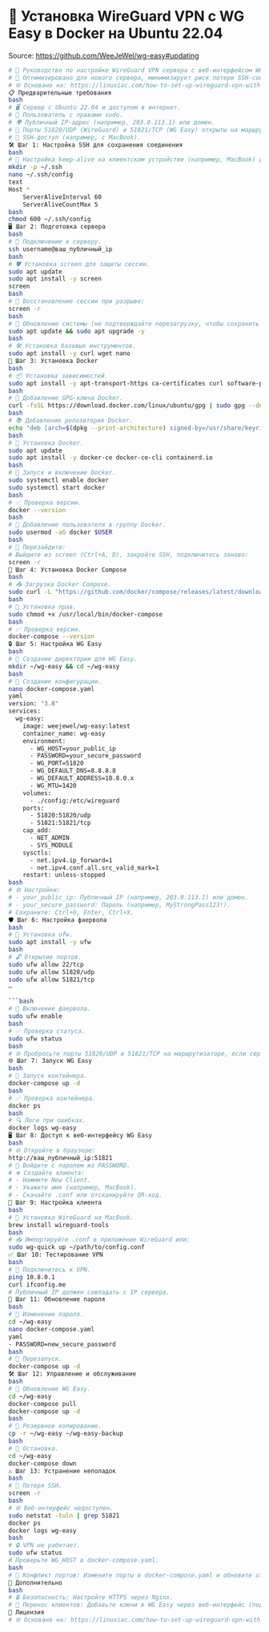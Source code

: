 # 🚀 Установка WireGuard VPN с WG Easy в Docker на Ubuntu 22.04

Source: https://github.com/WeeJeWel/wg-easy#updating

```bash
# 📝 Руководство по настройке WireGuard VPN сервера с веб-интерфейсом WG Easy на Ubuntu 22.04 в Docker.
# 🔐 Оптимизировано для нового сервера, минимизирует риск потери SSH-соединения.
# 🌐 Основано на: https://linuxiac.com/how-to-set-up-wireguard-vpn-with-docker/
📋 Предварительные требования
bash
# 🖥️ Сервер с Ubuntu 22.04 и доступом в интернет.
# 👤 Пользователь с правами sudo.
# 🌍 Публичный IP-адрес (например, 203.0.113.1) или домен.
# 🔌 Порты 51820/UDP (WireGuard) и 51821/TCP (WG Easy) открыты на маршрутизаторе/фаерволе.
# 📡 SSH-доступ (например, с MacBook).
🛠️ Шаг 1: Настройка SSH для сохранения соединения
bash
# 📡 Настройка keep-alive на клиентском устройстве (например, MacBook) для стабильного SSH.
mkdir -p ~/.ssh
nano ~/.ssh/config
text
Host *
    ServerAliveInterval 60
    ServerAliveCountMax 5
bash
chmod 600 ~/.ssh/config
🖥️ Шаг 2: Подготовка сервера
bash
# 🔗 Подключение к серверу.
ssh username@ваш_публичный_ip
bash
# 🛡️ Установка screen для защиты сессии.
sudo apt update
sudo apt install -y screen
screen
bash
# 🔄 Восстановление сессии при разрыве:
screen -r
bash
# 🔧 Обновление системы (не подтверждайте перезагрузку, чтобы сохранить SSH).
sudo apt update && sudo apt upgrade -y
bash
# 🛠️ Установка базовых инструментов.
sudo apt install -y curl wget nano
🐳 Шаг 3: Установка Docker
bash
# 📦 Установка зависимостей.
sudo apt install -y apt-transport-https ca-certificates curl software-properties-common
bash
# 🔑 Добавление GPG-ключа Docker.
curl -fsSL https://download.docker.com/linux/ubuntu/gpg | sudo gpg --dearmor -o /usr/share/keyrings/docker-archive-keyring.gpg
bash
# 📚 Добавление репозитория Docker.
echo "deb [arch=$(dpkg --print-architecture) signed-by=/usr/share/keyrings/docker-archive-keyring.gpg] https://download.docker.com/linux/ubuntu jammy stable" | sudo tee /etc/apt/sources.list.d/docker.list > /dev/null
bash
# 🐳 Установка Docker.
sudo apt update
sudo apt install -y docker-ce docker-ce-cli containerd.io
bash
# 🚀 Запуск и включение Docker.
sudo systemctl enable docker
sudo systemctl start docker
bash
# ✅ Проверка версии.
docker --version
bash
# 👤 Добавление пользователя в группу Docker.
sudo usermod -aG docker $USER
bash
# 🔄 Перезайдите:
# Выйдите из screen (Ctrl+A, D), закройте SSH, подключитесь заново:
screen -r
🧩 Шаг 4: Установка Docker Compose
bash
# 📥 Загрузка Docker Compose.
sudo curl -L "https://github.com/docker/compose/releases/latest/download/docker-compose-$(uname -s)-$(uname -m)" -o /usr/local/bin/docker-compose
bash
# 🔧 Установка прав.
sudo chmod +x /usr/local/bin/docker-compose
bash
# ✅ Проверка версии.
docker-compose --version
🔒 Шаг 5: Настройка WG Easy
bash
# 📂 Создание директории для WG Easy.
mkdir ~/wg-easy && cd ~/wg-easy
bash
# 📝 Создание конфигурации.
nano docker-compose.yaml
yaml
version: "3.8"
services:
  wg-easy:
    image: weejewel/wg-easy:latest
    container_name: wg-easy
    environment:
      - WG_HOST=your_public_ip
      - PASSWORD=your_secure_password
      - WG_PORT=51820
      - WG_DEFAULT_DNS=8.8.8.8
      - WG_DEFAULT_ADDRESS=10.8.0.x
      - WG_MTU=1420
    volumes:
      - ./config:/etc/wireguard
    ports:
      - 51820:51820/udp
      - 51821:51821/tcp
    cap_add:
      - NET_ADMIN
      - SYS_MODULE
    sysctls:
      - net.ipv4.ip_forward=1
      - net.ipv4.conf.all.src_valid_mark=1
    restart: unless-stopped
bash
# ⚙️ Настройки:
# - your_public_ip: Публичный IP (например, 203.0.113.1) или домен.
# - your_secure_password: Пароль (например, MyStrongPass123!).
# Сохраните: Ctrl+O, Enter, Ctrl+X.
🛡️ Шаг 6: Настройка фаервола
bash
# 🔧 Установка ufw.
sudo apt install -y ufw
bash
# 🔓 Открытие портов.
sudo ufw allow 22/tcp
sudo ufw allow 51820/udp
sudo ufw allow 51821/tcp
–

```bash
# 🚀 Включение фаервола.
sudo ufw enable
bash
# ✅ Проверка статуса.
sudo ufw status
bash
# 🌐 Пробросьте порты 51820/UDP и 51821/TCP на маршрутизаторе, если сервер за NAT.
🌐 Шаг 7: Запуск WG Easy
bash
# 🚀 Запуск контейнера.
docker-compose up -d
bash
# ✅ Проверка контейнера.
docker ps
bash
# 🔍 Логи при ошибках.
docker logs wg-easy
🖥️ Шаг 8: Доступ к веб-интерфейсу WG Easy
bash
# 🌐 Откройте в браузере:
http://ваш_публичный_ip:51821
# 🔐 Войдите с паролем из PASSWORD.
# ➕ Создайте клиента:
# - Нажмите New Client.
# - Укажите имя (например, MacBook).
# - Скачайте .conf или отсканируйте QR-код.
📱 Шаг 9: Настройка клиента
bash
# 📲 Установка WireGuard на MacBook.
brew install wireguard-tools
bash
# 📥 Импортируйте .conf в приложение WireGuard или:
sudo wg-quick up ~/path/to/config.conf
✅ Шаг 10: Тестирование VPN
bash
# 🔌 Подключитесь к VPN.
ping 10.8.0.1
curl ifconfig.me
# Публичный IP должен совпадать с IP сервера.
🔑 Шаг 11: Обновление пароля
bash
# 📝 Изменение пароля.
cd ~/wg-easy
nano docker-compose.yaml
yaml
- PASSWORD=new_secure_password
bash
# 🔄 Перезапуск.
docker-compose up -d
🛠️ Шаг 12: Управление и обслуживание
bash
# 🔄 Обновление WG Easy.
cd ~/wg-easy
docker-compose pull
docker-compose up -d
bash
# 💾 Резервное копирование.
cp -r ~/wg-easy ~/wg-easy-backup
bash
# 🛑 Остановка.
cd ~/wg-easy
docker-compose down
⚠️ Шаг 13: Устранение неполадок
bash
# 🔌 Потеря SSH.
screen -r
bash
# 🌐 Веб-интерфейс недоступен.
sudo netstat -tuln | grep 51821
docker ps
docker logs wg-easy
bash
# 🔒 VPN не работает.
sudo ufw status
# Проверьте WG_HOST в docker-compose.yaml.
bash
# 🔄 Конфликт портов: Измените порты в docker-compose.yaml и обновите ufw/маршрутизатор.
🔐 Дополнительно
bash
# 🔒 Безопасность: Настройте HTTPS через Nginx.
# 🔄 Перенос клиентов: Добавьте ключи в WG Easy через веб-интерфейс (подсеть 10.8.0.x).
📜 Лицензия
# 🌐 Основано на: https://linuxiac.com/how-to-set-up-wireguard-vpn-with-docker/
